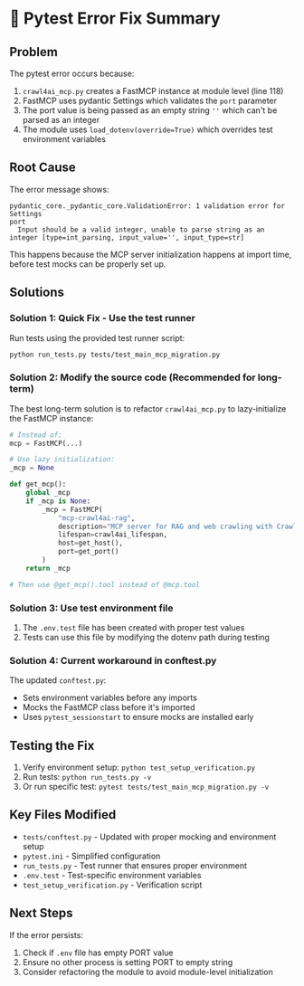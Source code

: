 # 🔧 Pytest Error Fix Summary

## Problem
The pytest error occurs because:
1. `crawl4ai_mcp.py` creates a FastMCP instance at module level (line 118)
2. FastMCP uses pydantic Settings which validates the `port` parameter
3. The port value is being passed as an empty string `''` which can't be parsed as an integer
4. The module uses `load_dotenv(override=True)` which overrides test environment variables

## Root Cause
The error message shows:
```
pydantic_core._pydantic_core.ValidationError: 1 validation error for Settings
port
  Input should be a valid integer, unable to parse string as an integer [type=int_parsing, input_value='', input_type=str]
```

This happens because the MCP server initialization happens at import time, before test mocks can be properly set up.

## Solutions

### Solution 1: Quick Fix - Use the test runner
Run tests using the provided test runner script:
```bash
python run_tests.py tests/test_main_mcp_migration.py
```

### Solution 2: Modify the source code (Recommended for long-term)
The best long-term solution is to refactor `crawl4ai_mcp.py` to lazy-initialize the FastMCP instance:

```python
# Instead of:
mcp = FastMCP(...)

# Use lazy initialization:
_mcp = None

def get_mcp():
    global _mcp
    if _mcp is None:
        _mcp = FastMCP(
            "mcp-crawl4ai-rag",
            description="MCP server for RAG and web crawling with Crawl4AI",
            lifespan=crawl4ai_lifespan,
            host=get_host(),
            port=get_port()
        )
    return _mcp

# Then use @get_mcp().tool instead of @mcp.tool
```

### Solution 3: Use test environment file
1. The `.env.test` file has been created with proper test values
2. Tests can use this file by modifying the dotenv path during testing

### Solution 4: Current workaround in conftest.py
The updated `conftest.py`:
- Sets environment variables before any imports
- Mocks the FastMCP class before it's imported
- Uses `pytest_sessionstart` to ensure mocks are installed early

## Testing the Fix
1. Verify environment setup: `python test_setup_verification.py`
2. Run tests: `python run_tests.py -v`
3. Or run specific test: `pytest tests/test_main_mcp_migration.py -v`

## Key Files Modified
- `tests/conftest.py` - Updated with proper mocking and environment setup
- `pytest.ini` - Simplified configuration
- `run_tests.py` - Test runner that ensures proper environment
- `.env.test` - Test-specific environment variables
- `test_setup_verification.py` - Verification script

## Next Steps
If the error persists:
1. Check if `.env` file has empty PORT value
2. Ensure no other process is setting PORT to empty string
3. Consider refactoring the module to avoid module-level initialization
